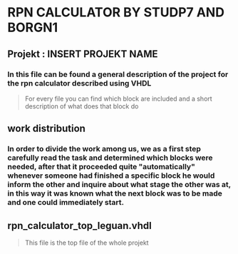 # RPN CALCULATOR BY STUDP7 AND BORGN1
## Projekt : INSERT PROJEKT NAME
### In this file can be found a general description of the project for the rpn calculator described using VHDL 
> For every file you can find which block are included and a short description of what does that block do

## work distribution
### In order to divide the work among us, we as a first step carefully read the task and determined which blocks were needed, after that it proceeded quite "automatically" whenever someone had finished a specific block he would inform the other and inquire about what stage the other was at, in this way it was known what the next block was to be made and one could immediately start. 

## rpn_calculator_top_leguan.vhdl
> This file is the top file of the whole projekt
